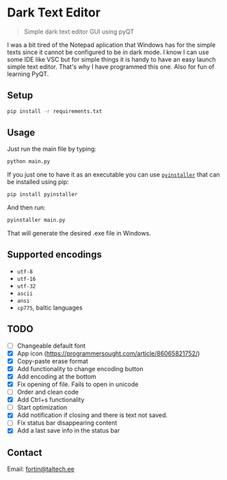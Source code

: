 # Dark Text Editor
> Simple dark text editor GUI using pyQT

I was a bit tired of the Notepad aplication that Windows has for the simple texts since it cannot be configured to be in dark mode. I know I can use some IDE like VSC but for simple things it is handy to have an easy launch simple text editor. That's why I have programmed this one. Also for fun of learning PyQT. 

## Setup

```bash
pip install -r requirements.txt
```

## Usage

Just run the main file by typing:
```bash
python main.py
```

If you just one to have it as an executable you can use [```pyinstaller```](https://pypi.org/project/pyinstaller/) that can be installed using pip:

```bash
pip install pyinstaller
```

And then run:
```bash
pyinstaller main.py 
```
That will generate the desired .exe file in Windows. 
## Supported encodings
- ```utf-8```
- ```utf-16```
- ```utf-32```
- ```ascii```
- ```ansi```
- ```cp775```, baltic languages


## TODO
 - [ ] Changeable default font
 - [X] App icon (https://programmersought.com/article/86065821752/)
 - [X] Copy-paste erase format
 - [X] Add functionality to change encoding button
 - [X] Add encoding at the bottom
 - [X] Fix opening of file. Fails to open in unicode
 - [ ] Order and clean code
 - [X] Add Ctrl+s functionality
 - [ ] Start optimization
 - [X] Add notification if closing and there is text not saved. 
 - [ ] Fix status bar disappearing content
 - [X] Add a last save info in the status bar

## Contact
Email: <fortin@taltech.ee>